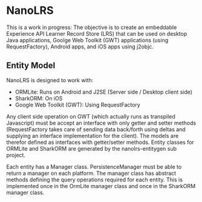 
# NanoLRS

This is a work in progress: The objective is to create an embeddable Experience API
Learner Record Store (LRS) that can be used on desktop Java applications, Goolge Web Toolkit (GWT) applications (using RequestFactory), Android apps, and iOS apps using j2objc.

## Entity Model

NanoLRS is designed to work with:

* ORMLite: Runs on Android and J2SE (Server side / Desktop client side)
* SharkORM: On iOS
* Google Web Toolkit (GWT): Using RequestFactory

Any client side operation on GWT (which actually runs as transpiled Javascript) must be accept an interface with only getter and setter methods (RequestFactory takes care of sending data back/forth using deltas and supplying an interface implementation for the client).  The models are therefor defined as interfaces with getter/setter methods.  Entity classes for ORMLite and SharkORM are generated by the nanolrs-entitygen sub project.

Each entity has a Manager class.  PersistenceManager must be able to return a manager on each platform.  The manager class has abstract methods defining the query operations required for each entity.  This is implemented once in the OrmLite manager class and once in the SharkORM manager class.


